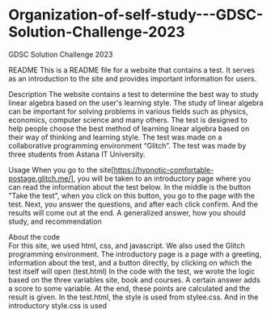 # Organization-of-self-study---GDSC-Solution-Challenge-2023
GDSC Solution Challenge 2023

README
This is a README file for a website that contains a test. It serves as an introduction to the site and provides important information for users.

Description
The website contains a test to determine the best way to study linear algebra based on the user's learning style. The study of linear algebra can be important for solving problems in various fields such as physics, economics, computer science and many others. The test is designed to help people choose the best method of learning linear algebra based on their way of thinking and learning style. The test was made on a collaborative programming environment “Glitch”. The test was made by three students from Astana IT University. 

Usage
When you go to the site[https://hypnotic-comfortable-postage.glitch.me/], you will be taken to an introductory page where you can read the information about the test below. In the middle is the button "Take the test", when you click on this button, you go to the page with the test. Next, you answer the questions, and after each click confirm. And the results will come out at the end. A generalized answer, how you should study, and recommendation

About the code	
For this site, we used html, css, and javascript. We also used the Glitch programming environment. The introductory page is a page with a greeting, information about the test, and a button directly, by clicking on which the test itself will open (test.html)
In the code with the test, we wrote the logic based on the three variables site, book and courses. A certain answer adds a score to some variable. At the end, these points are calculated and the result is given.
In the test.html, the style is used from stylee.css. And in the introductory style.css is used
